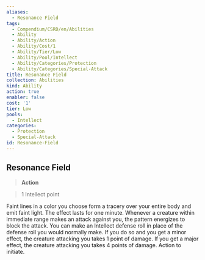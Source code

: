 ```yaml
---
aliases:
  - Resonance Field
tags:
  - Compendium/CSRD/en/Abilities
  - Ability
  - Ability/Action
  - Ability/Cost/1
  - Ability/Tier/Low
  - Ability/Pool/Intellect
  - Ability/Categories/Protection
  - Ability/Categories/Special-Attack
title: Resonance Field
collection: Abilities
kind: Ability
action: true
enabler: false
cost: '1'
tier: Low
pools:
  - Intellect
categories:
  - Protection
  - Special-Attack
id: Resonance-Field
---
```

## Resonance Field  
  
>**Action**  
  
>1 Intellect point
  
  
  
Faint lines in a color you choose form a tracery over your entire body and emit faint light. The effect lasts for one minute. Whenever a creature within immediate range makes an attack against you, the pattern energizes to block the attack. You can make an Intellect defense roll in place of the defense roll you would normally make. If you do so and you get a minor effect, the creature attacking you takes 1 point of damage. If you get a major effect, the creature attacking you takes 4 points of damage. Action to initiate.
